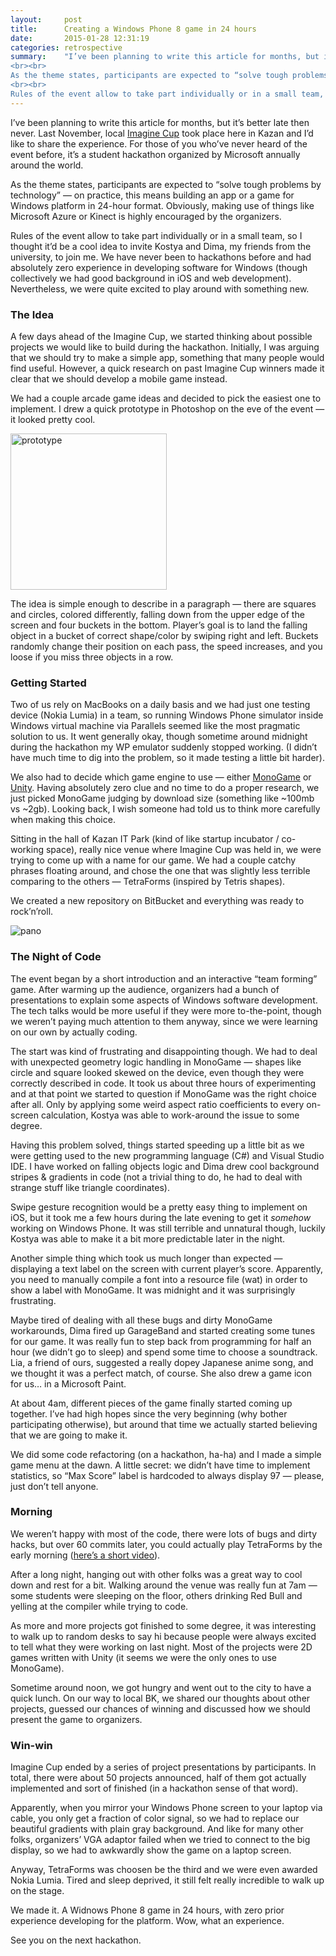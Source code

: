 ```yaml
---
layout:     post
title:      Creating a Windows Phone 8 game in 24 hours
date:       2015-01-28 12:31:19
categories: retrospective
summary:    "I’ve been planning to write this article for months, but it’s better late then never. Last November, local [Imagine Cup](http://en.wikipedia.org/wiki/Imagine_Cup) took place here in Kazan and I’d like to share the experience. For those of you who’ve never heard of the event before, it’s a student hackathon organized by Microsoft annually around the world.
<br><br>
As the theme states, participants are expected to “solve tough problems by technology” — on practice, this means building an app or a game for Windows platform in 24-hour format. Obviously, making use of things like Microsoft Azure or Kinect is highly encouraged by the organizers.
<br><br>
Rules of the event allow to take part individually or in a small team, so I thought it’d be a cool idea to invite Kostya and Dima, my friends from the university, to join me. We have never been to hackathons before and had absolutely zero experience in developing software for Windows (though collectively we had good background in iOS and web development). Nevertheless, we were quite excited to play around with something new."
---
```


I’ve been planning to write this article for months, but it’s better late then never. Last November, local [Imagine Cup](http://en.wikipedia.org/wiki/Imagine_Cup) took place here in Kazan and I’d like to share the experience. For those of you who’ve never heard of the event before, it’s a student hackathon organized by Microsoft annually around the world.

As the theme states, participants are expected to “solve tough problems by technology” — on practice, this means building an app or a game for Windows platform in 24-hour format. Obviously, making use of things like Microsoft Azure or Kinect is highly encouraged by the organizers.

Rules of the event allow to take part individually or in a small team, so I thought it’d be a cool idea to invite Kostya and Dima, my friends from the university, to join me. We have never been to hackathons before and had absolutely zero experience in developing software for Windows (though collectively we had good background in iOS and web development). Nevertheless, we were quite excited to play around with something new.

### The Idea

A few days ahead of the Imagine Cup, we started thinking about possible projects we would like to build during the hackathon. Initially, I was arguing that we should try to make a simple app, something that many people would find useful. However, a quick research on past Imagine Cup winners made it clear that we should develop a mobile game instead.

We had a couple arcade game ideas and decided to pick the easiest one to implement. I drew a quick prototype in Photoshop on the eve of the event — it looked pretty cool.

<img src="{{ site.media_url }}/tetraforms/prototype.jpg" alt="prototype" style="width: 250px; "/>

The idea is simple enough to describe in a paragraph — there are squares and circles, colored differently, falling down from the upper edge of the screen and four buckets in the bottom. Player’s goal is to land the falling object in a bucket of correct shape/color by swiping right and left. Buckets randomly change their position on each pass, the speed increases, and you loose if you miss three objects in a row.

### Getting Started

Two of us rely on MacBooks on a daily basis and we had just one testing device (Nokia Lumia) in a team, so running Windows Phone simulator inside Windows virtual machine via Parallels seemed like the most pragmatic solution to us. It went generally okay, though sometime around midnight during the hackathon my WP emulator suddenly stopped working. (I didn’t have much time to dig into the problem, so it made testing a little bit harder).

We also had to decide which game engine to use — either [MonoGame](https://github.com/mono/MonoGame) or [Unity](http://unity3d.com). Having absolutely zero clue and no time to do a proper research, we just picked MonoGame judging by download size (something like ~100mb vs ~2gb). Looking back, I wish someone had told us to think more carefully when making this choice.

Sitting in the hall of Kazan IT Park (kind of like startup incubator / co-working space), really nice venue where Imagine Cup was held in, we were trying to come up with a name for our game. We had a couple catchy phrases floating around, and chose the one that was slightly less terrible comparing to the others — TetraForms (inspired by Tetris shapes). 

We created a new repository on BitBucket and everything was ready to rock’n’roll.

<img src="{{ site.media_url }}/tetraforms/pano.jpg" alt="pano"/>

### The Night of Code

The event began by a short introduction and an interactive “team forming” game. After warming up the audience, organizers had a bunch of presentations to explain some aspects of Windows software development. The tech talks would be more useful if they were more to-the-point, though we weren’t paying much attention to them anyway, since we were learning on our own by actually coding.

The start was kind of frustrating and disappointing though. We had to deal with unexpected geometry logic handling in MonoGame — shapes like circle and square looked skewed on the device, even though they were correctly described in code. It took us about three hours of experimenting and at that point we started to question if MonoGame was the right choice after all. Only by applying some weird aspect ratio coefficients to every on-screen calculation, Kostya was able to work-around the issue to some degree. 

Having this problem solved, things started speeding up a little bit as we were getting used to the new programming language (C#) and Visual Studio IDE. I have worked on falling objects logic and Dima drew cool background stripes & gradients in code (not a trivial thing to do, he had to deal with strange stuff like triangle coordinates).

Swipe gesture recognition would be a pretty easy thing to implement on iOS, but it took me a few hours during the late evening to get it *somehow* working on Windows Phone. It was still terrible and unnatural though, luckily Kostya was able to make it a bit more predictable later in the night.

Another simple thing which took us much longer than expected — displaying a text label on the screen with current player’s score. Apparently, you need to manually compile a font into a resource file (wat) in order to show a label with MonoGame. It was midnight and it was surprisingly frustrating.

Maybe tired of dealing with all these bugs and dirty MonoGame workarounds, Dima fired up GarageBand and started creating some tunes for our game. It was really fun to step back from programming for half an hour (we didn’t go to sleep) and spend some time to choose a soundtrack. Lia, a friend of ours, suggested a really dopey Japanese anime song, and we thought it was a perfect match, of course. She also drew a game icon for us… in a Microsoft Paint.

At about 4am, different pieces of the game finally started coming up together. I’ve had high hopes since the very beginning (why bother participating otherwise), but around that time we actually started believing that we are going to make it.

We did some code refactoring (on a hackathon, ha-ha) and I made a simple game menu at the dawn. A little secret: we didn’t have time to implement statistics, so “Max Score” label is hardcoded to always display 97  — please, just don’t tell anyone.

### Morning

We weren’t happy with most of the code, there were lots of bugs and dirty hacks, but over 60 commits later, you could actually play TetraForms by the early morning ([here’s a short video](https://dl.dropboxusercontent.com/u/10859705/tetraforms.mov)).

After a long night, hanging out with other folks was a great way to cool down and rest for a bit. Walking around the venue was really fun at 7am — some students were sleeping on the floor, others drinking Red Bull and yelling at the compiler while trying to code.

As more and more projects got finished to some degree, it was interesting to walk up to random desks to say hi because people were always excited to tell what they were working on last night. Most of the projects were 2D games written with Unity (it seems we were the only ones to use MonoGame).

Sometime around noon, we got hungry and went out to the city to have a quick lunch. On our way to local BK, we shared our thoughts about other projects, guessed our chances of winning and discussed how we should present the game to organizers.

### Win-win

Imagine Cup ended by a series of project presentations by participants. In total, there were about 50 projects announced, half of them got actually implemented and sort of finished (in a hackathon sense of that word). 

Apparently, when you mirror your Windows Phone screen to your laptop via cable, you only get a fraction of color signal, so we had to replace our beautiful gradients with plain gray background. And like for many other folks, organizers’ VGA adaptor failed when we tried to connect to the big display, so we had to awkwardly show the game on a laptop screen.

Anyway, TetraForms was choosen be the third and we were even awarded Nokia Lumia. Tired and sleep deprived, it still felt really incredible to walk up on the stage.

We made it. A Widnows Phone 8 game in 24 hours, with zero prior experience developing for the platform. Wow, what an experience.

See you on the next hackathon.